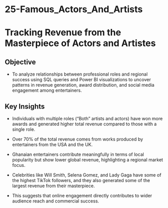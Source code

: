 # 25-Famous_Actors_And_Artists

# Tracking Revenue from the Masterpiece of Actors and Artistes

## Objective
- To analyze relationships between professional roles and regional success using SQL queries and Power BI visualizations to uncover patterns in revenue generation, award distribution, and social media engagement among entertainers.

## Key Insights
- Individuals with multiple roles (“Both” artists and actors) have won more awards and generated higher total revenue compared to those with a single role.
  
- Over 70% of the total revenue comes from works produced by entertainers from the USA and the UK.

- Ghanaian entertainers contribute meaningfully in terms of local popularity but show lower global revenue, highlighting a regional market focus.

- Celebrities like Will Smith, Selena Gomez, and Lady Gaga have some of the highest TikTok followers, and they also generated some of the largest revenue from their masterpiece.

- This suggests that online engagement directly contributes to wider audience reach and commercial success.


